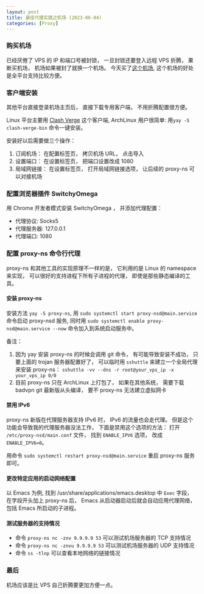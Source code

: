 ```yaml
---
layout: post
title: 最佳代理实践之机场 (2023-06-04)
categories: [Proxy]
---
```


### 购买机场
已经厌倦了 VPS 的 IP 和端口号被封锁， 一旦封锁还要登入远程 VPS 折腾， 果断买机场， 机场如果被封了就换一个机场。
今天买了[这个机场](https://jisumax.net/), 这个机场的好处是全平台支持比较方便。

### 客户端安装
其他平台直接登录机场主页后， 直接下载专用客户端， 不用折腾配置很方便。

Linux 平台主要用 [Clash Verge](https://github.com/zzzgydi/clash-verge) 这个客户端, ArchLinux 用户很简单: 用```yay -S clash-verge-bin``` 命令一键安装。

安装好以后需要做三个操作：
1. 订阅机场： 在配置标签页， 拷贝机场 URL， 点击导入
2. 设置端口： 在设置标签页， 把端口设置改成 1080
3. 局域网链接： 在设置标签页， 打开局域网链接选项， 让后续的 proxy-ns 可以对接机场

### 配置浏览器插件 SwitchyOmega
用 Chrome 开发者模式安装 SwitchyOmega ， 并添加代理配置：

* 代理协议: Socks5
* 代理服务器: 127.0.0.1
* 代理端口: 1080

### 配置 proxy-ns 命令行代理
proxy-ns 和其他工具的实现原理不一样的是， 它利用的是 Linux 的 namespace 来实现， 可以很好的支持进程下所有子进程的代理， 即使是那些静态编译的工具。

#### 安装 proxy-ns

安装方法 `yay -S proxy-ns`, 用 `sudo systemctl start proxy-nsd@main.service` 命令启动 proxy-nsd 服务, 同时用 `sudo systemctl enable proxy-nsd@main.service --now` 命令加入到系统启动服务中。

备注： 

1. 因为 yay 安装 proxy-ns 的时候会调用 git 命令， 有可能导致安装不成功， 只要上面的 trojan 服务器配置好了， 可以临时用 ```sshuttle``` 来建立一个全局代理来安装 proxy-ns： ```sshuttle -vv --dns -r root@your_vps_ip -x your_vps_ip 0/0```
2. 目前 proxy-ns 只在 ArchLinux 上打包了， 如果在其他系统， 需要下载 badvpn git 最新版从头编译， 要不 proxy-ns 无法建立虚拟网卡

#### 禁用 IPv6

proxy-ns 新版在代理服务器支持 IPv6 时， IPv6 的流量也会走代理。 但是这个功能会导致我的代理服务器没法工作， 下面是禁用这个选项的方法： 打开 ```/etc/proxy-nsd/main.conf``` 文件， 找到 ```ENABLE_IPV6``` 选项， 改成 ```ENABLE_IPV6=0```。

用命令 ```sudo systemctl restart proxy-nsd@main.service``` 重启 proxy-ns 服务即可。

#### 更改特定应用的启动网络配置

以 Emacs 为例, 找到 /usr/share/applications/emacs.desktop 中 `Exec` 字段， 在字段开头加上 proxy-ns 后， Emacs 从启动器启动后就会自动应用代理网络， 包括 Emacs 所启动的子进程。

#### 测试服务器的支持情况
* 命令 `proxy-ns nc -znv 9.9.9.9 53` 可以测试机场服务器的 TCP 支持情况
* 命令 `proxy-ns nc -znvu 9.9.9.9 53` 可以测试机场服务器的 UDP 支持情况
* 命令 `ss -tlnp` 可以查看本地网络的链接情况

### 最后
机场应该是比 VPS 自己折腾要更加方便一点。 
